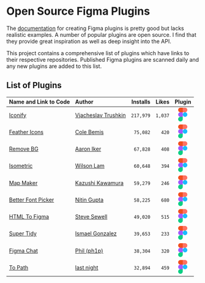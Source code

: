 
# Open Source Figma Plugins

The [documentation](https://www.figma.com/plugin-docs/intro/) for creating Figma
plugins is pretty good but lacks realistic examples. A number of popular plugins
are open source. I find that they provide great inspiration as well as deep
insight into the API.

This project contains a comprehensive list of plugins which have links to their
respective repositories. Published Figma plugins are scanned daily and any new
plugins are added to this list.

## List of Plugins

| Name and Link to Code                                                         | Author                                                 |   Installs |   Likes |                                         Plugin                                         |
|:------------------------------------------------------------------------------|:-------------------------------------------------------|-----------:|--------:|:--------------------------------------------------------------------------------------:|
| [Iconify](https://github.com/iconify/iconify-figma)                           | [Vjacheslav Trushkin](https://github.com/iconify)      |  `217,979` | `1,037` | [![Code](images/figma.svg)](https://www.figma.com/community/plugin/735098390272716381) |
| [Feather Icons](https://github.com/feathericons/figma-feather)                | [Cole Bemis](https://github.com/feathericons)          |   `75,082` |   `420` | [![Code](images/figma.svg)](https://www.figma.com/community/plugin/744047966581015514) |
| [Remove BG](https://github.com/aaroniker/figma-remove-bg)                     | [Aaron Iker](https://github.com/aaroniker)             |   `67,828` |   `408` | [![Code](images/figma.svg)](https://www.figma.com/community/plugin/738992712906748191) |
| [Isometric](https://github.com/SuspectOnTheLam/Isometric)                     | [Wilson Lam](https://github.com/SuspectOnTheLam)       |   `60,648` |   `394` | [![Code](images/figma.svg)](https://www.figma.com/community/plugin/741184519069077841) |
| [Map Maker](https://github.com/kawamurakazushi/figma-map-maker)               | [Kazushi Kawamura](https://github.com/kawamurakazushi) |   `59,279` |   `246` | [![Code](images/figma.svg)](https://www.figma.com/community/plugin/731312569747199418) |
| [Better Font Picker](https://github.com/nitinrgupta/figma-better-font-picker) | [Nitin Gupta](https://github.com/nitinrgupta)          |   `58,225` |   `680` | [![Code](images/figma.svg)](https://www.figma.com/community/plugin/739922281164562258) |
| [HTML To Figma](https://github.com/builderio/html-to-figma)                   | [Steve Sewell](https://github.com/builderio)           |   `49,020` |   `515` | [![Code](images/figma.svg)](https://www.figma.com/community/plugin/747985167520967365) |
| [Super Tidy](https://github.com/basiclines/figma-super-tidy)                  | [Ismael Gonzalez](https://github.com/basiclines)       |   `39,653` |   `233` | [![Code](images/figma.svg)](https://www.figma.com/community/plugin/731260060173130163) |
| [Figma Chat](https://github.com/ph1p/figma-chat)                              | [Phil (ph1p)](https://github.com/ph1p)                 |   `38,304` |   `320` | [![Code](images/figma.svg)](https://www.figma.com/community/plugin/742073255743594050) |
| [To Path](https://github.com/codelastnight/to-path-figma)                     | [last night](https://github.com/codelastnight)         |   `32,894` |   `459` | [![Code](images/figma.svg)](https://www.figma.com/community/plugin/751576264585242935) |

